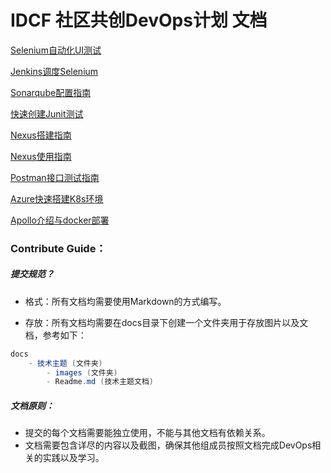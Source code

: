 # IDCF 社区共创DevOps计划 文档


[Selenium自动化UI测试](docs/Selenium自动化UI测试/Readme.md)

[Jenkins调度Selenium](docs/Jenkins调度Selenium/Readme.md)

[Sonarqube配置指南](docs/Sonarqube配置指南/Readme.md)

[快速创建Junit测试](docs/快速创建Junit测试/Readme.md)

[Nexus搭建指南](docs/Nexus搭建指南/Readme.md)

[Nexus使用指南](docs/Nexus使用指南/Readme.md)

[Postman接口测试指南](docs/Postman接口测试指南/Readme.md)

[Azure快速搭建K8s环境](docs/Azure快速搭建K8s环境/Azure快速搭建K8s环境/Readme.md)

[Apollo介绍与docker部署](docs/Apollo介绍与docker部署/Readme.md)

### Contribute Guide：

##### 提交规范？

 - 格式：所有文档均需要使用Markdown的方式编写。

 - 存放：所有文档均需要在docs目录下创建一个文件夹用于存放图片以及文档，参考如下：

```csharp
docs
	- 技术主题 (文件夹)
		- images (文件夹)
		- Readme.md (技术主题文档)
```


##### 文档原则：

 - 提交的每个文档需要能独立使用，不能与其他文档有依赖关系。
 - 文档需要包含详尽的内容以及截图，确保其他组成员按照文档完成DevOps相关的实践以及学习。

